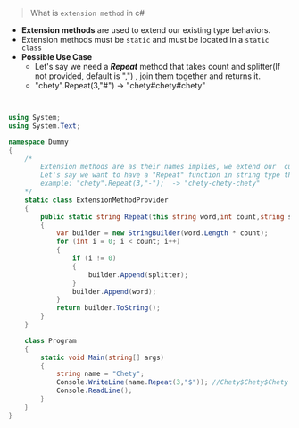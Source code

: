 > What is `extension method` in c#

- **Extension methods** are used to extend our existing type behaviors.
- Extension methods must be `static` and must be located in a `static class`
- **Possible Use Case**
  - Let's say we need a ***Repeat*** method that takes count and splitter(If not provided, default is ",") , join them together and returns it.
  - "chety".Repeat(3,"#") -> "chety#chety#chety"
  
```c#


using System;
using System.Text;

namespace Dummy
{
    /*
        Extension methods are as their names implies, we extend our  current type behaviors. 
        Let's say we want to have a "Repeat" function in string type that repeats our string in given number
        example: "chety".Repeat(3,"-");  -> "chety-chety-chety"
    */
    static class ExtensionMethodProvider
    {
        public static string Repeat(this string word,int count,string splitter =",")
        {
            var builder = new StringBuilder(word.Length * count);
            for (int i = 0; i < count; i++)
            {
                if (i != 0)
                {
                    builder.Append(splitter);
                }
                builder.Append(word);
            }
            return builder.ToString();
        }
    }

    class Program
    {
        static void Main(string[] args)
        {
            string name = "Chety";
            Console.WriteLine(name.Repeat(3,"$")); //Chety$Chety$Chety
            Console.ReadLine();
        }
    }
}

```
